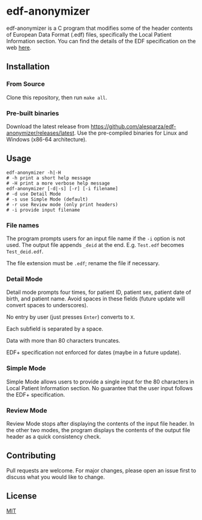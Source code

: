 # edf-anonymizer

edf-anonymizer is a C program that modifies some of the header contents of European Data Format (.edf) files, specifically the Local Patient Information section.  You can find the details of the EDF specification on the web [here](https://www.edfplus.info/specs/edf.html).

## Installation

### From Source

Clone this repository, then run `make all`.

### Pre-built binaries

Download the latest release from https://github.com/alesparza/edf-anonymizer/releases/latest.  Use the pre-compiled binaries for Linux and Windows (x86-64 architecture).

## Usage

```
edf-anonymizer -h|-H
# -h print a short help message
# -H print a more verbose help message
edf-anonymizer [-d|-s] [-r] [-i filename]
# -d use Detail Mode
# -s use Simple Mode (default)
# -r use Review mode (only print headers)
# -i provide input filename
```

### File names

The program prompts users for an input file name if the `-i` option is not used.  The output file appends `_deid` at the end.  E.g. `Test.edf` becomes `Test_deid.edf`.

The file extension must be `.edf`; rename the file if necessary.

### Detail Mode

Detail mode prompts four times, for patient ID, patient sex, patient date of birth, and patient name.  Avoid spaces in these fields (future update will convert spaces to underscores).

No entry by user (just presses `Enter`) converts to `X`.

Each subfield is separated by a space.

Data with more than 80 characters truncates.

EDF+ specification not enforced for dates (maybe in a future update).

### Simple Mode

Simple Mode allows users to provide a single input for the 80 characters in Local Patient Information section.  No guarantee that the user input follows the EDF+ specification.

### Review Mode

Review Mode stops after displaying the contents of the input file header.  In the other two modes, the program displays the contents of the output file header as a quick consistency check.

## Contributing

Pull requests are welcome. For major changes, please open an issue first
to discuss what you would like to change.

## License

[MIT](https://choosealicense.com/licenses/mit/)
